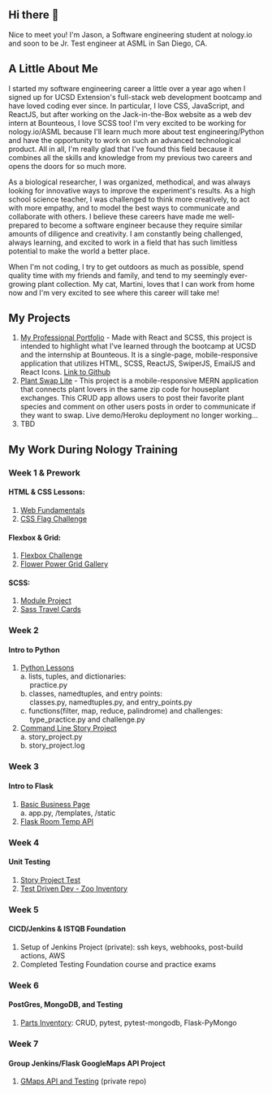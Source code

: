 ## Hi there 👋

Nice to meet you! I'm Jason, a Software engineering student at nology.io and soon to be Jr. Test engineer at ASML in San Diego, CA.

## A Little About Me

I started my software engineering career a little over a year ago when I signed up for UCSD Extension's full-stack web development bootcamp and have loved coding ever since. In particular, I love CSS, JavaScript, and ReactJS, but after working on the Jack-in-the-Box website as a web dev intern at Bounteous, I love SCSS too! I'm very excited to be working for nology.io/ASML because I'll learn much more about test engineering/Python and have the opportunity to work on such an advanced technological product. All in all, I'm really glad that I've found this field because it combines all the skills and knowledge from my previous two careers and opens the doors for so much more.

As a biological researcher, I was organized, methodical, and was always looking for innovative ways to improve the experiment's results. As a high school science teacher, I was challenged to think more creatively, to act with more empathy, and to model the best ways to communicate and collaborate with others. I believe these careers have made me well-prepared to become a software engineer because they require similar amounts of diligence and creativity. I am constantly being challenged, always learning, and excited to work in a field that has such limitless potential to make the world a better place.

When I'm not coding, I try to get outdoors as much as possible, spend quality time with my friends and family, and tend to my seemingly ever-growing plant collection. My cat, Martini, loves that I can work from home now and I'm very excited to see where this career will take me!
 
## My Projects 

1. <a target=_blank href=https://jaolsen7.github.io/json-portfolio/>My Professional Portfolio</a> - Made with React and SCSS, this project is intended to highlight what I've learned through the bootcamp at UCSD and the internship at Bounteous. It is a single-page, mobile-responsive application that utilizes HTML, SCSS, ReactJS, SwiperJS, EmailJS and React Icons. [Link to Github](https://github.com/jaolsen7/json-portfolio)
2. <a target=_blank href=https://github.com/jaolsen7/plant-swap>Plant Swap Lite</a> - This project is a mobile-responsive MERN application that connects plant lovers in the same zip code for houseplant exchanges. This CRUD app allows users to post their favorite plant species and comment on other users posts in order to communicate if they want to swap. Live demo/Heroku deployment no longer working...
3. TBD

## My Work During Nology Training

### Week 1 & Prework

#### HTML & CSS Lessons:
1. [Web Fundamentals](https://github.com/jsonolsen7/web-fundamentals)
2. [CSS Flag Challenge](https://github.com/jsonolsen7/css-flag-challenge)

#### Flexbox & Grid:
1. [Flexbox Challenge](https://github.com/jsonolsen7/flexbox-challenge)
2. [Flower Power Grid Gallery](https://github.com/jsonolsen7/grid-gallery)

#### SCSS:
1. [Module Project](https://github.com/jsonolsen7/module-project)
2. [Sass Travel Cards](https://github.com/jsonolsen7/sass-travel-cards)

### Week 2

#### Intro to Python
1. [Python Lessons](https://github.com/jsonolsen7/python-lessons)  
    a. lists, tuples, and dictionaries:  
    &emsp; practice.py  
    b. classes, namedtuples, and entry points:  
    &emsp; classes.py, namedtuples.py, and entry_points.py  
    c. functions(filter, map, reduce, palindrome) and challenges:  
    &emsp; type_practice.py and challenge.py  
2. [Command Line Story Project](https://github.com/jsonolsen7/python-lessons)  
    a. story_project.py  
    b. story_project.log

### Week 3

#### Intro to Flask
1. [Basic Business Page](https://github.com/jsonolsen7/python-lessons)  
    a. app.py, /templates, /static
2. [Flask Room Temp API](https://github.com/jsonolsen7/flask-lessons)

### Week 4

#### Unit Testing
1. [Story Project Test](https://github.com/jsonolsen7/testing-intro)
2. [Test Driven Dev - Zoo Inventory](https://github.com/jsonolsen7/zoo-inventory)

### Week 5

#### CICD/Jenkins & ISTQB Foundation
1. Setup of Jenkins Project (private): ssh keys, webhooks, post-build actions, AWS
2. Completed Testing Foundation course and practice exams

### Week 6

#### PostGres, MongoDB, and Testing
1. [Parts Inventory](https://github.com/jsonolsen7/parts-inventory): CRUD, pytest, pytest-mongodb, Flask-PyMongo

### Week 7

#### Group Jenkins/Flask GoogleMaps API Project
1. [GMaps API and Testing](https://github.com/nology-tech/ASML_NologyBot_TeamTwo) (private repo)